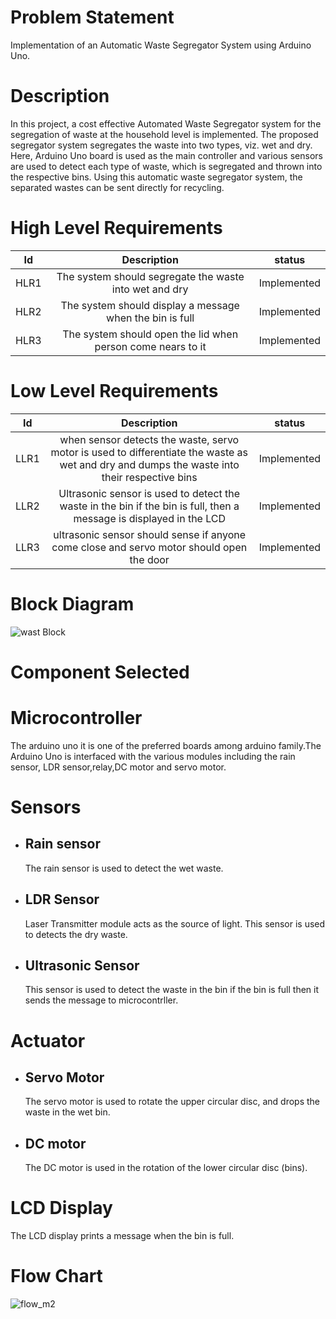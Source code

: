 # Problem Statement
Implementation of an Automatic Waste Segregator System using Arduino Uno.

# Description
In this project, a cost effective Automated Waste Segregator system for the segregation of waste at the household level is implemented. The proposed segregator system segregates the waste into two types, viz. wet and dry. Here, Arduino Uno board is used as the main controller and various sensors are used to detect each type of waste, which is segregated and thrown into the respective bins. Using this automatic waste segregator system, the separated wastes can be sent directly for recycling.

# High Level Requirements
| Id          |  Description  |    status  |
| :--:        | :--:          |   :--:     |
| HLR1        | The system should segregate the waste into wet and dry      | Implemented |
| HLR2        | The system should display a message when the bin is full    | Implemented |
| HLR3        | The system should open the lid when person come nears to it | Implemented |


# Low Level Requirements
| Id          |  Description  |    status   |
| :--:        | :--:          |   :--:      |
| LLR1        | when sensor detects the waste, servo motor is used to differentiate the waste as wet and dry and dumps the waste into their respective bins | Implemented |
| LLR2        | Ultrasonic sensor is used to detect the waste in the bin if the bin is full, then a message is displayed in the LCD                         | Implemented |
| LLR3        | ultrasonic sensor should sense if anyone come close and servo motor should open the door                                                            | Implemented |


# Block Diagram
![wast Block](https://user-images.githubusercontent.com/98802184/155349716-e694d0d0-4714-4b91-8a3f-64309bdeeba3.PNG)

# Component Selected
# Microcontroller
The arduino uno it is one of the preferred boards among arduino family.The Arduino Uno is interfaced with the various modules 
including the rain sensor, LDR sensor,relay,DC motor and servo motor. 

# Sensors
- ## Rain sensor
  The rain sensor is used to detect the wet waste.
 
- ## LDR Sensor
   Laser Transmitter module acts as the source of light. This sensor is used to detects the dry waste.
- ## Ultrasonic Sensor
  This sensor is used to detect the waste in the bin if the bin is full then it sends the message to microcontrller.
  
 
 # Actuator
 - ## Servo Motor
   The servo motor is used to rotate the upper circular disc, and drops the waste in the wet bin.
 - ## DC motor
   The DC motor is used in the  rotation of the lower circular disc (bins).
 
 # LCD Display
   The LCD display prints a message when the bin is full.


# Flow Chart
![flow_m2](https://user-images.githubusercontent.com/98802184/155834977-71686529-236f-465e-8c74-d241af3ed1c0.PNG)

